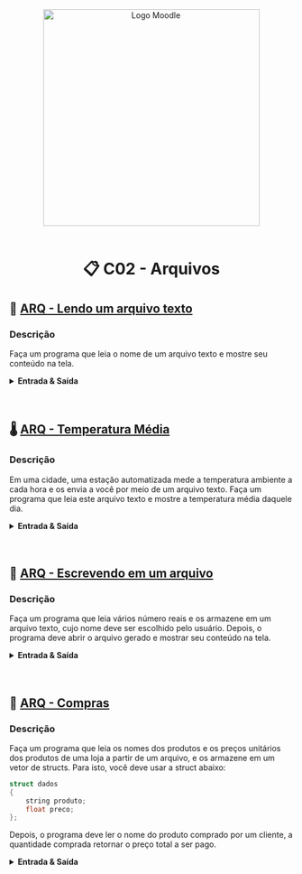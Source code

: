 <div align="center">
<img width="384px" alt="Logo Moodle" src="https://upload.wikimedia.org/wikipedia/commons/thumb/c/c6/Moodle-logo.svg/1200px-Moodle-logo.svg.png">
<br/>
<br/>
<h1>📋 C02 - Arquivos</h1>
</div>

<!-- ----- EXERCÍCIO ----- -->

## 🚀 [ARQ - Lendo um arquivo texto](ARQ-Lendo_um_arquivo_texto.cpp)

<h3>Descrição</h3>
<p>
Faça um programa que leia o nome de um arquivo texto e mostre seu conteúdo na tela.
</p>

<details>
  <summary><strong>Entrada & Saída</strong></summary>
  <h3>Entrada</h3>
  <p>
  A entrada consiste de uma única linha, que contém o nome do arquivo a ser processado.
  </p>
  <h3>Saída</h3>
  <p>
  Na saída, o programa deve mostrar o conteúdo do arquivo.
  </p>
  <h3>Exemplos</h3>

  ```
  ** Input **
  texto.txt

  ** Output **
  Este e um arquivo de teste.
  ```

  <h3>Apêndices</h3>

  arquivo.txt
  ```
  Minha casa, minha vida.
  Nao sei de nada.
  ```
</details>

<br/>

<!-- ----- EXERCÍCIO ----- -->

<br/>

## 🌡️ [ARQ - Temperatura Média](ARQ-Temperatura_media.cpp)

<h3>Descrição</h3>
<p>
Em uma cidade, uma estação automatizada mede a temperatura ambiente a cada hora e os envia a você por meio de um arquivo texto. Faça um programa que leia este arquivo texto e mostre a temperatura média daquele dia.
</p>

<details>
  <summary><strong>Entrada & Saída</strong></summary>
  <h3>Entrada</h3>
  <p>
  A entrada consiste de uma única linha, que contém o nome do arquivo a ser processado.
  </p>
  <h3>Saída</h3>
  <p>
  Na saída, o programa deve mostrar a temperatura média da cidade naquele dia, com uma casa decimal.
  </p>
  <h3>Exemplos</h3>

  ```
  ** Input **
  temperaturas.txt

  ** Output **
  Temperatura media: 20.0 graus
  ```

  <h3>Apêndices</h3>

  temperaturas.txt
  ```
  19.0
  18.0
  17.5
  16.0
  15.4
  15.5
  16.0
  17.3
  18.0
  19.0
  20.2
  21.3
  22.4
  25.7
  26.4
  25.1
  24.7
  24.0
  23.7
  22.1
  21.6
  20.1
  19.5
  19.0
  ```

  arquivo2.txt
  ```
  30.7
  35.2
  42.1
  27.8
  28.9
  30.2
  31.3
  ```
</details>

<br/>

<!-- ----- EXERCÍCIO ----- -->

<br/>

## 📝 [ARQ - Escrevendo em um arquivo](ARQ-Escrevendo_em_um_arquivo.cpp)

<h3>Descrição</h3>
<p>
Faça um programa que leia vários número reais e os armazene em um arquivo texto, cujo nome deve ser escolhido pelo usuário.
Depois, o programa deve abrir o arquivo gerado e mostrar seu conteúdo na tela.
</p>

<details>
  <summary><strong>Entrada & Saída</strong></summary>
  <h3>Entrada</h3>
  <p>
  A entrada consiste de 2 linhas

  - a primeira linha contém o nome do arquivo de saída

  - a segunda linha consiste de vários números reais, que devem ser armazenados no arquivo. O final da entrada é sinalizado pelo valor 0, que não deve ser incluído.
  </p>
  <h3>Saída</h3>
  <p>
  Na saída, o programa deve mostrar o conteúdo armazenado no arquivo, com 2 casas decimais.
  </p>
  <h3>Exemplos</h3>

  ```
  ** Input **
  dados.txt
  12.5 2.34 5.77 -3.4 0

  ** Output **
  12.50 2.34 5.77 -3.40
  ```
</details>

<br/>

<!-- ----- EXERCÍCIO ----- -->

<br/>

## 👜 [ARQ - Compras](ARQ-Compras.cpp)

<h3>Descrição</h3>
<p>
Faça um programa que leia os nomes dos produtos e os preços unitários dos produtos de uma loja a partir de um arquivo, e os armazene em um vetor de structs. Para isto, você deve usar a struct abaixo:
</p>

```cpp
struct dados
{
    string produto;
    float preco;
};
```

<p>
Depois, o programa deve ler o nome do produto comprado por um cliente, a quantidade comprada retornar o preço total a ser pago.
</p>

<details>
  <summary><strong>Entrada & Saída</strong></summary>
  <h3>Entrada</h3>
  <p>
  A entrada tem várias linhas:

   - A primeira linha tem o nome do arquivo com os produtos cadastrados.

   - No arquivo, para cada produto teremos 2 linhas: a primeira com o seu nome e a segunda com seu preço unitário (um número real).

   - As duas últimas linhas da entrada irão conter o nome do produto comprado, e a quantidade comprada, respectivamente.
  </p>
  <h3>Saída</h3>
  <p>
  Na saída, o programa deve mostrar o preço total a ser pago, com duas casas decimais.
  </p>
  <h3>Exemplos</h3>

  ```
  ** Input **
  produtos1.txt
  Café
  2

  ** Output **
  R$ 20.40
  ```

  <h3>Apêndices</h3>

  produtos1.txt
  ```
  Arroz
  34.00
  Cafe
  10.20
  Tomate
  3.00
  ```

  produtos2.txt
  ```
  Caderno
  15.00
  Lapis
  2.50
  Borracha
  3.00
  Compasso
  15.50
  ```
</details>
<br/>

